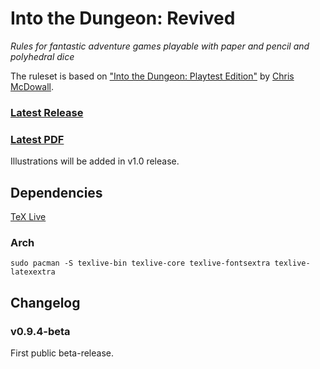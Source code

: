 Into the Dungeon: Revived
=========================

*Rules for fantastic adventure games playable with paper and pencil and polyhedral dice*

The ruleset is based on ["Into the Dungeon: Playtest Edition"](https://docs.google.com/file/d/0B6MR1KWIUR9UVVNjeUtvSDZTMUk) by [Chris McDowall](http://www.bastionland.com/).

### [Latest Release](https://github.com/Vladar4/itdr/releases/latest)

### [Latest PDF](itdr.pdf)

Illustrations will be added in v1.0 release.

Dependencies
------------
[TeX Live](https://www.tug.org/texlive/)

### Arch
`sudo pacman -S texlive-bin texlive-core texlive-fontsextra texlive-latexextra`

Changelog
---------

### v0.9.4-beta
First public beta-release.

